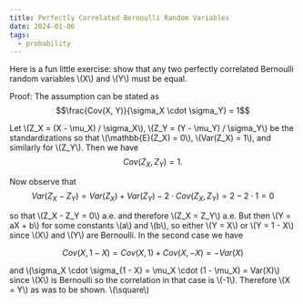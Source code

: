 ```yaml
---
title: Perfectly Correlated Bernoulli Random Variables 
date: 2024-01-06 
tags: 
  - probability 
---
```


Here is a fun little exercise: show that any two perfectly correlated Bernoulli random variables \\(X\\) and \\(Y\\) must be
equal. 

Proof: The assumption can be stated as
$$\frac{Cov(X, Y)}{\sigma_X \cdot \sigma_Y} = 1$$ 

Let \\(Z_X = (X - \mu_X) / \sigma_X\\), \\(Z_Y = (Y - \mu_Y) / \sigma_Y\\) be the standardizations so that
\\(\mathbb{E}(Z_X) = 0\\), \\(Var(Z_X) = 1\\), and similarly for \\(Z_Y\\). Then we have 
$$Cov(Z_X, Z_Y) = 1.$$

Now observe that
$$Var(Z_X - Z_Y) = Var(Z_X) + Var(Z_Y) - 2 \cdot Cov(Z_X, Z_Y)
= 2 - 2 \cdot 1 = 0$$

so that \\(Z_X - Z_Y = 0\\) a.e. and therefore \\(Z_X = Z_Y\\) a.e. But then \\(Y = aX + b\\) for some constants \\(a\\)
and \\(b\\), so either \\(Y = X\\) or \\(Y = 1 - X\\) since \\(X\\) and \\(Y\\) are Bernoulli. In the second case we have 

$$Cov(X, 1 - X) = Cov(X, 1) + Cov(X, -X) = -Var(X)$$

and \\(\sigma_X \cdot \sigma_{1 - X} = \mu_X \cdot (1 - \mu_X) = Var(X)\\) since \\(X\\) is Bernoulli so the correlation
in that case is \\(-1\\). Therefore \\(X = Y\\) as was to be shown. \\(\square\\)
